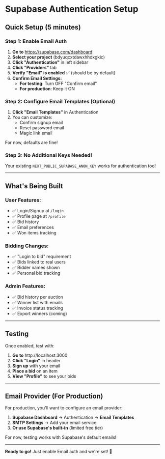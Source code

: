 # Supabase Authentication Setup

## Quick Setup (5 minutes)

### Step 1: Enable Email Auth

1. **Go to** https://supabase.com/dashboard
2. **Select your project** (bdyuqcxtdawxhhdxgkic)
3. **Click "Authentication"** in left sidebar
4. **Click "Providers"** tab
5. **Verify "Email" is enabled** ✅ (should be by default)
6. **Confirm Email Settings:**
   - **For testing**: Turn OFF "Confirm email"
   - **For production**: Keep it ON

### Step 2: Configure Email Templates (Optional)

1. **Click "Email Templates"** in Authentication
2. You can customize:
   - Confirm signup email
   - Reset password email
   - Magic link email

For now, defaults are fine!

### Step 3: No Additional Keys Needed!

Your existing `NEXT_PUBLIC_SUPABASE_ANON_KEY` works for authentication too!

---

## What's Being Built

### User Features:
- ✅ Login/Signup at `/login`
- ✅ Profile page at `/profile`
- ✅ Bid history
- ✅ Email preferences
- ✅ Won items tracking

### Bidding Changes:
- ✅ "Login to bid" requirement
- ✅ Bids linked to real users
- ✅ Bidder names shown
- ✅ Personal bid tracking

### Admin Features:
- ✅ Bid history per auction
- ✅ Winner list with emails
- ✅ Invoice status tracking
- ✅ Export winners (coming)

---

## Testing

Once enabled, test with:

1. **Go to** http://localhost:3000
2. **Click "Login"** in header
3. **Sign up** with your email
4. **Place a bid** on an item
5. **View "Profile"** to see your bids

---

## Email Provider (For Production)

For production, you'll want to configure an email provider:

1. **Supabase Dashboard** → Authentication → **Email Templates**
2. **SMTP Settings** → Add your email service
3. **Or use Supabase's built-in** (limited free tier)

For now, testing works with Supabase's default emails!

---

**Ready to go!** Just enable Email auth and we're set! 🚀

